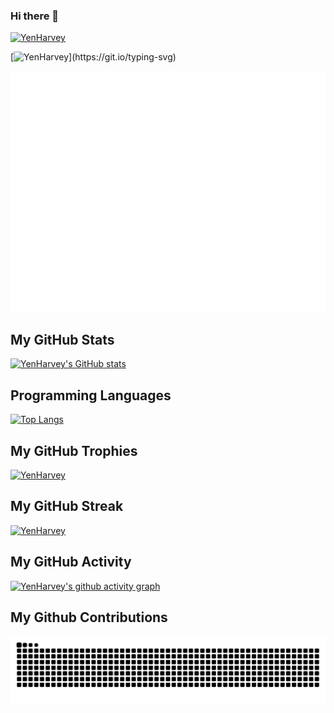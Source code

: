 ### Hi there 👋

[![YenHarvey](https://readme-typing-svg.demolab.com/?lines=在Rust的稳固中探寻;C++的迷宫里穿梭;Python的简洁中挥洒;React的变幻中舞动。我是代码世界的探险家！)](https://git.io/typing-svg)

[![YenHarvey](https://readme-typing-svg.demolab.com/?lines=Exploring+in+Rust's+stability;Navigating+through+C++'s+maze;Flowing+in+Python's+simplicity;Dancing+in+React's+dynamism.+I'm+an+adventurer+in+the+world+of+code!)](https://git.io/typing-svg)

![Metrics](/github-metrics.svg)
<!-- ![Metrics](https://metrics.lecoq.io/Yenharvey?template=classic&lines=1&base=header%2C%20activity%2C%20community%2C%20repositories%2C%20metadata&base.indepth=false&base.hireable=false&base.skip=false&lines=false&lines.sections=base&lines.repositories.limit=4&lines.history.limit=1&lines.delay=0&config.timezone=Asia%2FHong_Kong) -->
<!--
**YenHarvey/YenHarvey** is a ✨ _special_ ✨ repository because its `README.md` (this file) appears on your GitHub profile.

Here are some ideas to get you started:

- 🔭 I’m currently working on ...
- 🌱 I’m currently learning ...
- 👯 I’m looking to collaborate on ...
- 🤔 I’m looking for help with ...
- 💬 Ask me about ...
- 📫 How to reach me: ...
- 😄 Pronouns: ...
- ⚡ Fun fact: ...
-->

## My GitHub Stats

[![YenHarvey's GitHub stats](https://github-readme-stats.vercel.app/api?username=YenHarvey)](https://github.com/anuraghazra/github-readme-stats)

## Programming Languages

[![Top Langs](https://github-readme-stats.vercel.app/api/top-langs/?username=YenHarvey&layout=compact)](https://github.com/anuraghazra/github-readme-stats)

## My GitHub Trophies

[![YenHarvey](https://github-profile-trophy.vercel.app/?username=YenHarvey&row=2&column=3)](https://github.com/ryo-ma/github-profile-trophy)

## My GitHub Streak

[![YenHarvey](https://github-readme-streak-stats.herokuapp.com/?user=YenHarvey)](https://git.io/streak-stats)

## My GitHub Activity

[![YenHarvey's github activity graph](https://github-readme-activity-graph.vercel.app/graph?username=YenHarvey&theme=github)](https://github.com/ashutosh00710/github-readme-activity-graph)

## My Github Contributions

<!-- <picture>
  <source media="(prefers-color-scheme: dark)" srcset="github-snake-dark.svg" />
  <source media="(prefers-color-scheme: light)" srcset="github-snake.svg" />
  <img alt="github-snake" src="github-snake.svg" />
</picture> -->

![YenHarvey](https://raw.githubusercontent.com/YenHarvey/YenHarvey/output/github-contribution-grid-snake.svg)
<!-- ![YenHarvey](https://raw.githubusercontent.com/YenHarvey/YenHarvey/output/github-contribution-grid-snake-dark.svg) -->

<!-- 花式分割线 -->
<!-- ---

![](https://visitor-badge.glitch.me/badge?page_id=YenHarvey.readme) -->
